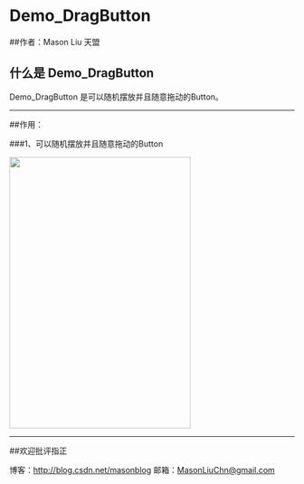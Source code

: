 # Demo_DragButton


##作者：Mason Liu           天盟

## 什么是 Demo_DragButton

Demo_DragButton 是可以随机摆放并且随意拖动的Button。


------

##作用：

###1、可以随机摆放并且随意拖动的Button

<img src="https://github.com/mentor811/Demo_DragButton/raw/master/doc/dragbutton.png" width="320" height="480"/>

------
##欢迎批评指正

博客：http://blog.csdn.net/masonblog
邮箱：MasonLiuChn@gmail.com
